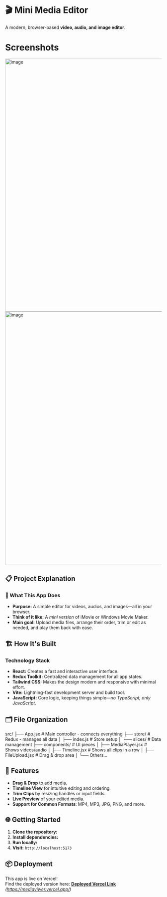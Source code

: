 # 🎬 Mini Media Editor

A modern, browser-based **video, audio, and image editor**.

# Screenshots
<img width="1440" height="811" alt="image" src="https://github.com/user-attachments/assets/74a5168b-1303-48f8-8e04-00c2cd4ec12a" />
<img width="1292" height="813" alt="image" src="https://github.com/user-attachments/assets/7b173946-28ea-49d4-80a7-cd671e6fe8d0" />


## 📋 Project Explanation

### 🎯 What This App Does

- **Purpose:** A simple editor for videos, audios, and images—all in your browser.
- **Think of it like:** A *mini version* of iMovie or Windows Movie Maker.
- **Main goal:** Upload media files, arrange their order, trim or edit as needed, and play them back with ease.

## 🏗️ How It's Built

### Technology Stack

- **React:** Creates a fast and interactive user interface.
- **Redux Toolkit:** Centralized data management for all app states.
- **Tailwind CSS:** Makes the design modern and responsive with minimal effort.
- **Vite:** Lightning-fast development server and build tool.
- **JavaScript:** Core logic, keeping things simple—*no TypeScript, only JavaScript*.

## 🗂️ File Organization

src/
├── App.jsx # Main controller - connects everything
├── store/ # Redux - manages all data
│ ├── index.js # Store setup
│ └── slices/ # Data management
├── components/ # UI pieces
│ ├── MediaPlayer.jsx # Shows videos/audio
│ ├── Timeline.jsx # Shows all clips in a row
│ ├── FileUpload.jsx # Drag & drop area
│ └── Others...


## 🚀 Features

- **Drag & Drop** to add media.
- **Timeline View** for intuitive editing and ordering.
- **Trim Clips** by resizing handles or input fields.
- **Live Preview** of your edited media.
- **Support for Common Formats**: MP4, MP3, JPG, PNG, and more.

## 🌐 Getting Started

1. **Clone the repository:**
2. **Install dependencies:**
3. **Run locally:**
4. **Visit:** `http://localhost:5173`

## 📦 Deployment

This app is live on Vercel!  
Find the deployed version here: [**Deployed Vercel Link**](#) *(https://mediaviwer.vercel.app/)*
